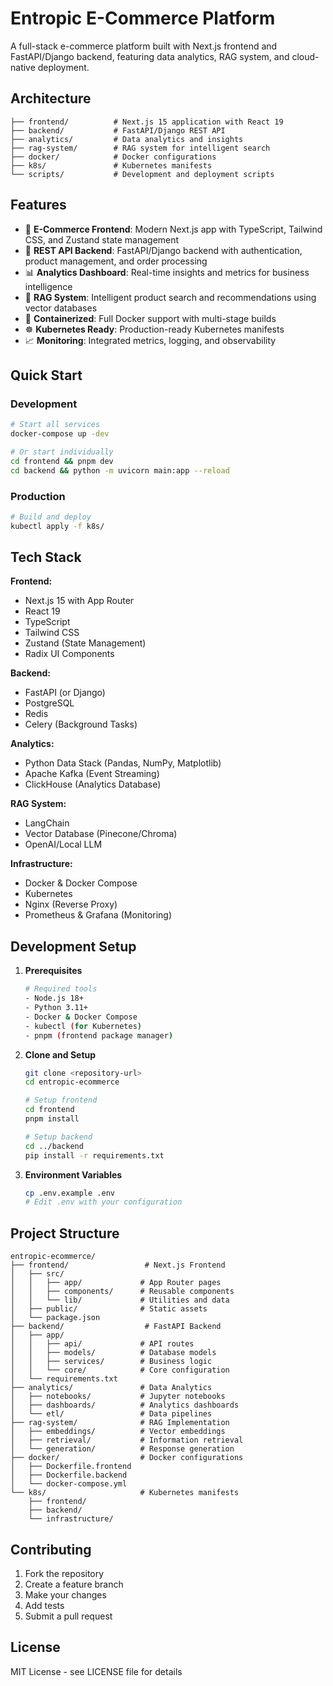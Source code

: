 # Entropic E-Commerce Platform

A full-stack e-commerce platform built with Next.js frontend and FastAPI/Django backend, featuring data analytics, RAG system, and cloud-native deployment.

## Architecture

```
├── frontend/          # Next.js 15 application with React 19
├── backend/           # FastAPI/Django REST API
├── analytics/         # Data analytics and insights
├── rag-system/        # RAG system for intelligent search
├── docker/            # Docker configurations
├── k8s/               # Kubernetes manifests
└── scripts/           # Development and deployment scripts
```

## Features

- 🛒 **E-Commerce Frontend**: Modern Next.js app with TypeScript, Tailwind CSS, and Zustand state management
- 🚀 **REST API Backend**: FastAPI/Django backend with authentication, product management, and order processing
- 📊 **Analytics Dashboard**: Real-time insights and metrics for business intelligence
- 🤖 **RAG System**: Intelligent product search and recommendations using vector databases
- 🐳 **Containerized**: Full Docker support with multi-stage builds
- ☸️ **Kubernetes Ready**: Production-ready Kubernetes manifests
- 📈 **Monitoring**: Integrated metrics, logging, and observability

## Quick Start

### Development

```bash
# Start all services
docker-compose up -dev

# Or start individually
cd frontend && pnpm dev
cd backend && python -m uvicorn main:app --reload
```

### Production

```bash
# Build and deploy
kubectl apply -f k8s/
```

## Tech Stack

**Frontend:**
- Next.js 15 with App Router
- React 19
- TypeScript
- Tailwind CSS
- Zustand (State Management)
- Radix UI Components

**Backend:**
- FastAPI (or Django)
- PostgreSQL
- Redis
- Celery (Background Tasks)

**Analytics:**
- Python Data Stack (Pandas, NumPy, Matplotlib)
- Apache Kafka (Event Streaming)
- ClickHouse (Analytics Database)

**RAG System:**
- LangChain
- Vector Database (Pinecone/Chroma)
- OpenAI/Local LLM

**Infrastructure:**
- Docker & Docker Compose
- Kubernetes
- Nginx (Reverse Proxy)
- Prometheus & Grafana (Monitoring)

## Development Setup

1. **Prerequisites**
   ```bash
   # Required tools
   - Node.js 18+
   - Python 3.11+
   - Docker & Docker Compose
   - kubectl (for Kubernetes)
   - pnpm (frontend package manager)
   ```

2. **Clone and Setup**
   ```bash
   git clone <repository-url>
   cd entropic-ecommerce
   
   # Setup frontend
   cd frontend
   pnpm install
   
   # Setup backend
   cd ../backend
   pip install -r requirements.txt
   ```

3. **Environment Variables**
   ```bash
   cp .env.example .env
   # Edit .env with your configuration
   ```

## Project Structure

```
entropic-ecommerce/
├── frontend/                 # Next.js Frontend
│   ├── src/
│   │   ├── app/             # App Router pages
│   │   ├── components/      # Reusable components
│   │   └── lib/             # Utilities and data
│   ├── public/              # Static assets
│   └── package.json
├── backend/                  # FastAPI Backend
│   ├── app/
│   │   ├── api/             # API routes
│   │   ├── models/          # Database models
│   │   ├── services/        # Business logic
│   │   └── core/            # Core configuration
│   └── requirements.txt
├── analytics/               # Data Analytics
│   ├── notebooks/           # Jupyter notebooks
│   ├── dashboards/          # Analytics dashboards
│   └── etl/                 # Data pipelines
├── rag-system/              # RAG Implementation
│   ├── embeddings/          # Vector embeddings
│   ├── retrieval/           # Information retrieval
│   └── generation/          # Response generation
├── docker/                  # Docker configurations
│   ├── Dockerfile.frontend
│   ├── Dockerfile.backend
│   └── docker-compose.yml
└── k8s/                     # Kubernetes manifests
    ├── frontend/
    ├── backend/
    └── infrastructure/
```

## Contributing

1. Fork the repository
2. Create a feature branch
3. Make your changes
4. Add tests
5. Submit a pull request

## License

MIT License - see LICENSE file for details
